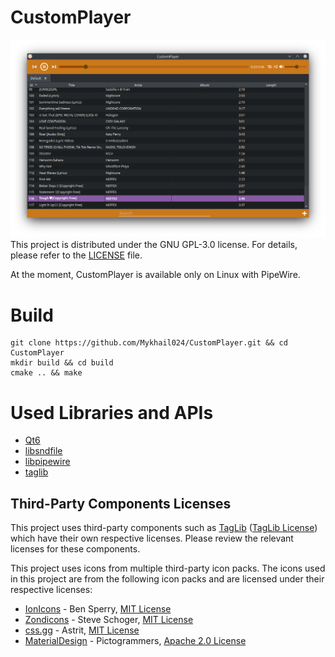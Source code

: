 # CustomPlayer
![Screenshot](./Image.png)
This project is distributed under the GNU GPL-3.0 license.
For details, please refer to the [LICENSE](./LICENSE) file.

At the moment, CustomPlayer is available only on Linux with PipeWire.
# Build
```
git clone https://github.com/Mykhail024/CustomPlayer.git && cd CustomPlayer
mkdir build && cd build
cmake .. && make
```

# Used Libraries and APIs
- [Qt6](https://github.com/qt/qtbase)
- [libsndfile](https://github.com/libsndfile/libsndfile)
- [libpipewire](https://pipewire.org/)
- [taglib](https://github.com/taglib/taglib)

## Third-Party Components Licenses
This project uses third-party components such as [TagLib](https://github.com/taglib/taglib) ([TagLib License](./licenses/TAGLIB_LICENSE)) which have their own respective licenses.
Please review the relevant licenses for these components.

This project uses icons from multiple third-party icon packs. The icons used in this project are from the following icon packs and are licensed under their respective licenses:
- [IonIcons](https://github.com/ionic-team/ionicons) - Ben Sperry, [MIT License](./licenses/IonIcons_LICENSE)
- [Zondicons](https://github.com/dukestreetstudio/zondicons) - Steve Schoger, [MIT License](./licenses/Zondicons_LICENSE)
- [css.gg](https://github.com/astrit/css.gg) - Astrit, [MIT License](./licenses/css.gg_LICENSE)
- [MaterialDesign](https://github.com/Templarian/MaterialDesign) - Pictogrammers, [Apache 2.0 License](./licenses/MaterialDesign_LICENSE)
